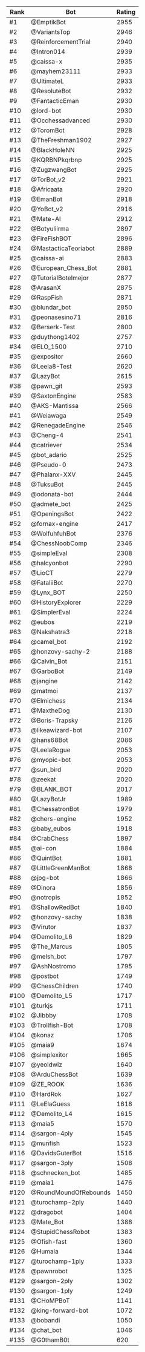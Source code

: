 Rank|Bot|Rating
---|---|---
#1|@EmptikBot|2955
#2|@VariantsTop|2946
#3|@ReinforcementTrial|2940
#4|@Intron014|2939
#5|@caissa-x|2935
#6|@mayhem23111|2933
#7|@UltimateL|2933
#8|@ResoluteBot|2932
#9|@FantacticEman|2930
#10|@lord-bot|2930
#11|@Occhessadvanced|2930
#12|@ToromBot|2928
#13|@TheFreshman1902|2927
#14|@BlackHoleNN|2925
#15|@KQRBNPkqrbnp|2925
#16|@ZugzwangBot|2925
#17|@TorBot_v2|2921
#18|@Africaata|2920
#19|@EmanBot|2918
#20|@YoBot_v2|2916
#21|@Mate-AI|2912
#22|@Botyuliirma|2897
#23|@FireFishBOT|2896
#24|@MastacticaTeoriabot|2889
#25|@caissa-ai|2883
#26|@European_Chess_Bot|2881
#27|@TutorialBotelmejor|2877
#28|@ArasanX|2875
#29|@RaspFish|2871
#30|@blundar_bot|2850
#31|@peonasesino71|2816
#32|@Berserk-Test|2800
#33|@duythong1402|2757
#34|@ELO_1500|2710
#35|@expositor|2660
#36|@Leela8-Test|2620
#37|@LazyBot|2615
#38|@pawn_git|2593
#39|@SaxtonEngine|2583
#40|@AKS-Mantissa|2566
#41|@Weiawaga|2549
#42|@RenegadeEngine|2546
#43|@Cheng-4|2541
#44|@catriever|2534
#45|@bot_adario|2525
#46|@Pseudo-0|2473
#47|@Phalanx-XXV|2445
#48|@TuksuBot|2445
#49|@odonata-bot|2444
#50|@admete_bot|2425
#51|@OpeningsBot|2422
#52|@fornax-engine|2417
#53|@WolfuhfuhBot|2376
#54|@ChessNoobComp|2346
#55|@simpleEval|2308
#56|@halcyonbot|2290
#57|@LioCT|2279
#58|@FataliiBot|2270
#59|@Lynx_BOT|2250
#60|@HistoryExplorer|2229
#61|@SimplerEval|2224
#62|@eubos|2219
#63|@Nakshatra3|2218
#64|@camel_bot|2192
#65|@honzovy-sachy-2|2188
#66|@Calvin_Bot|2151
#67|@GarboBot|2149
#68|@jangine|2142
#69|@matmoi|2137
#70|@Elmichess|2134
#71|@MaxtheDog|2130
#72|@Boris-Trapsky|2126
#73|@likeawizard-bot|2107
#74|@hans68Bot|2086
#75|@LeelaRogue|2053
#76|@myopic-bot|2053
#77|@sun_bird|2020
#78|@zeekat|2020
#79|@BLANK_BOT|2017
#80|@LazyBotJr|1989
#81|@ChessatronBot|1979
#82|@chers-engine|1952
#83|@baby_eubos|1918
#84|@CrabChess|1897
#85|@ai-con|1884
#86|@QuintBot|1881
#87|@LittleGreenManBot|1868
#88|@jpg-bot|1866
#89|@Dinora|1856
#90|@notropis|1852
#91|@ShallowRedBot|1840
#92|@honzovy-sachy|1838
#93|@Virutor|1837
#94|@Demolito_L6|1829
#95|@The_Marcus|1805
#96|@melsh_bot|1797
#97|@AshNostromo|1795
#98|@postbot|1749
#99|@ChessChildren|1740
#100|@Demolito_L5|1717
#101|@turkjs|1711
#102|@Jibbby|1708
#103|@Trollfish-Bot|1708
#104|@konaz|1706
#105|@maia9|1674
#106|@simplexitor|1665
#107|@yeoldwiz|1640
#108|@ArduChessBot|1639
#109|@ZE_ROOK|1636
#110|@HardRok|1627
#111|@LeElaGuess|1618
#112|@Demolito_L4|1615
#113|@maia5|1570
#114|@sargon-4ply|1545
#115|@munfish|1523
#116|@DavidsGuterBot|1516
#117|@sargon-3ply|1508
#118|@schnecken_bot|1485
#119|@maia1|1476
#120|@RoundMoundOfRebounds|1450
#121|@turochamp-2ply|1440
#122|@dragobot|1404
#123|@Mate_Bot|1388
#124|@StupidChessRobot|1383
#125|@Ofish-fast|1360
#126|@Humaia|1344
#127|@turochamp-1ply|1333
#128|@pawnrobot|1325
#129|@sargon-2ply|1302
#130|@sargon-1ply|1249
#131|@CHoMPBoT|1141
#132|@king-forward-bot|1072
#133|@bobandi|1050
#134|@chat_bot|1046
#135|@G0thamB0t|620
